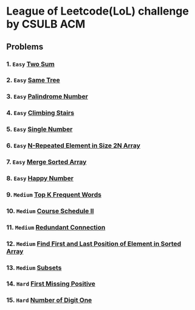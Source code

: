 # League of Leetcode(LoL) challenge by CSULB ACM

## Problems

### 1. `Easy` [Two Sum](https://leetcode.com/problems/two-sum/) 
### 2. `Easy` [Same Tree](https://leetcode.com/problems/same-tree/)
### 3. `Easy` [Palindrome Number](https://leetcode.com/problems/palindrome-number/)
### 4. `Easy` [Climbing Stairs](https://leetcode.com/problems/climbing-stairs/)
### 5. `Easy` [Single Number](https://leetcode.com/problems/single-number/)
### 6. `Easy` [N-Repeated Element in Size 2N Array](https://leetcode.com/problems/n-repeated-element-in-size-2n-array/)
### 7. `Easy` [Merge Sorted Array](https://leetcode.com/problems/merge-sorted-array/)
### 8. `Easy` [Happy Number](https://leetcode.com/problems/happy-number/)
### 9. `Medium` [Top K Frequent Words](https://leetcode.com/problems/top-k-frequent-words/)
### 10. `Medium` [Course Schedule II](https://leetcode.com/problems/course-schedule-ii/)
### 11. `Medium` [Redundant Connection](https://leetcode.com/problems/redundant-connection/)
### 12. `Medium` [Find First and Last Position of Element in Sorted Array](https://leetcode.com/problems/find-first-and-last-position-of-element-in-sorted-array/)
### 13. `Medium` [Subsets](https://leetcode.com/problems/subsets/)
### 14. `Hard` [First Missing Positive](https://leetcode.com/problems/first-missing-positive/)
### 15. `Hard` [Number of Digit One](https://leetcode.com/problems/number-of-digit-one/solution/)

